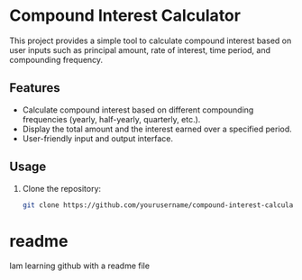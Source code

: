 # Compound Interest Calculator

This project provides a simple tool to calculate compound interest based on user inputs such as principal amount, rate of interest, time period, and compounding frequency.

## Features

- Calculate compound interest based on different compounding frequencies (yearly, half-yearly, quarterly, etc.).
- Display the total amount and the interest earned over a specified period.
- User-friendly input and output interface.

## Usage

1. Clone the repository:
   ```bash
   git clone https://github.com/yourusername/compound-interest-calculator.git
# readme
Iam learning github with a readme file
